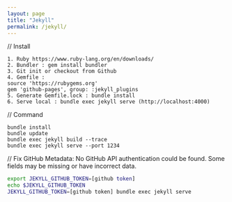 ```yaml
---
layout: page
title: "Jekyll"
permalink: /jekyll/
---
```


// Install
~~~
1. Ruby https://www.ruby-lang.org/en/downloads/
2. Bundler : gem install bundler
3. Git init or checkout from Github
4. Gemfile :
source 'https://rubygems.org'
gem 'github-pages', group: :jekyll_plugins
5. Generate Gemfile.lock : bundle install
6. Serve local : bundle exec jekyll serve (http://localhost:4000)
~~~

// Command
~~~
bundle install
bundle update
bundle exec jekyll build --trace
bundle exec jekyll serve --port 1234
~~~

// Fix GitHub Metadata: No GitHub API authentication could be found. Some fields may be missing or have incorrect data.
~~~ bash
export JEKYLL_GITHUB_TOKEN=[github token]
echo $JEKYLL_GITHUB_TOKEN
JEKYLL_GITHUB_TOKEN=[github token] bundle exec jekyll serve
~~~